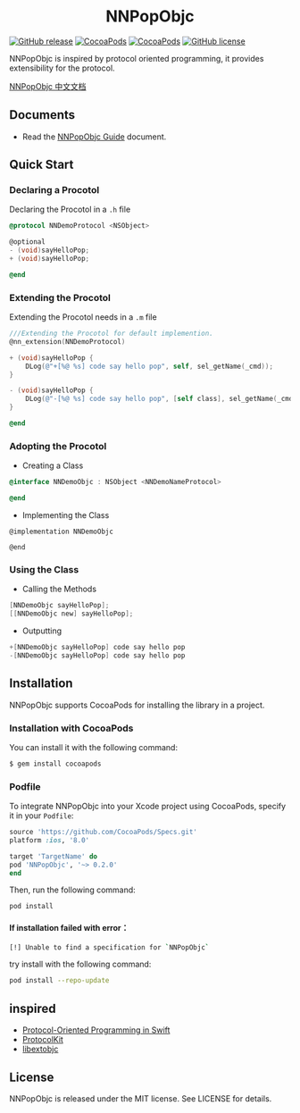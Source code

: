 <h1 align = "center">NNPopObjc</h1>

[![GitHub release](https://img.shields.io/github/release/amisare/NNPopObjc.svg)](https://github.com/amisare/NNPopObjc/releases)
[![CocoaPods](https://img.shields.io/cocoapods/v/NNPopObjc.svg)](https://cocoapods.org/pods/NNPopObjc)
[![CocoaPods](https://img.shields.io/cocoapods/p/NNPopObjc.svg)](https://cocoapods.org/pods/NNPopObjc)
[![GitHub license](https://img.shields.io/github/license/amisare/NNPopObjc.svg)](https://github.com/amisare/NNPopObjc/blob/master/LICENSE)


NNPopObjc is inspired by protocol oriented programming, it provides extensibility for the protocol.

[NNPopObjc 中文文档](README_zh_CN.md)

## Documents

* Read the [NNPopObjc Guide](Docs/0.2.x/usage_en.md) document.

## Quick Start

### Declaring a Procotol

Declaring the Procotol in a `.h` file

```objective-c
@protocol NNDemoProtocol <NSObject>

@optional
- (void)sayHelloPop;
+ (void)sayHelloPop;

@end
```

### Extending the Procotol

Extending the Procotol needs in a `.m` file

```objective-c
///Extending the Procotol for default implemention.
@nn_extension(NNDemoProtocol)

+ (void)sayHelloPop {
    DLog(@"+[%@ %s] code say hello pop", self, sel_getName(_cmd));
}

- (void)sayHelloPop {
    DLog(@"-[%@ %s] code say hello pop", [self class], sel_getName(_cmd));
}

@end
```

### Adopting the Procotol

- Creating a Class

```objective-c
@interface NNDemoObjc : NSObject <NNDemoNameProtocol>

@end
```

- Implementing the Class

```
@implementation NNDemoObjc

@end
```

### Using the Class

- Calling the Methods

```objective-c
[NNDemoObjc sayHelloPop];
[[NNDemoObjc new] sayHelloPop];
```

- Outputting

```objective-c
+[NNDemoObjc sayHelloPop] code say hello pop
-[NNDemoObjc sayHelloPop] code say hello pop
```

## Installation

NNPopObjc supports CocoaPods for installing the library in a project.

### Installation with CocoaPods

You can install it with the following command:

```bash
$ gem install cocoapods
```

### Podfile

To integrate NNPopObjc into your Xcode project using CocoaPods, specify it in your `Podfile`:

```ruby
source 'https://github.com/CocoaPods/Specs.git'
platform :ios, '8.0'

target 'TargetName' do
pod 'NNPopObjc', '~> 0.2.0'
end
```

Then, run the following command:

```bash
pod install
```

#### If installation failed with error：

```bash
[!] Unable to find a specification for `NNPopObjc`
```

try install with the following command:

```bash
pod install --repo-update
```

## inspired

- [Protocol-Oriented Programming in Swift](https://developer.apple.com/videos/play/wwdc2015/408/)
- [ProtocolKit](https://github.com/forkingdog/ProtocolKit)
- [libextobjc](https://github.com/jspahrsummers/libextobjc)

## License

NNPopObjc is released under the MIT license. See LICENSE for details.
